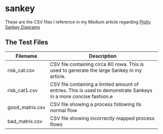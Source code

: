 # sankey
These are the CSV files I reference in my Medium article regarding [Plotly Sankey Diagrams](https://medium.com/p/3ee263a81549)

## The Test Files
| Filename        	| Description                                                                                                      	|
|-----------------	|------------------------------------------------------------------------------------------------------------------	|
| risk_cat.csv    	| CSV file containing circa 80 rowa. This is used to generate the large Sankey in my article.                      	|
| risk_cat1.csv   	| CSV file containing a limited amount of entries. This is used to demonstrate Sankeys in a more concise fashion.e 	|
| good_matrix.csv 	| CSV file showing a process following its normal flow                                                             	|
| bad_matrix.csv  	| CSV file showing incorrectly mapped process flows                                                                	|

